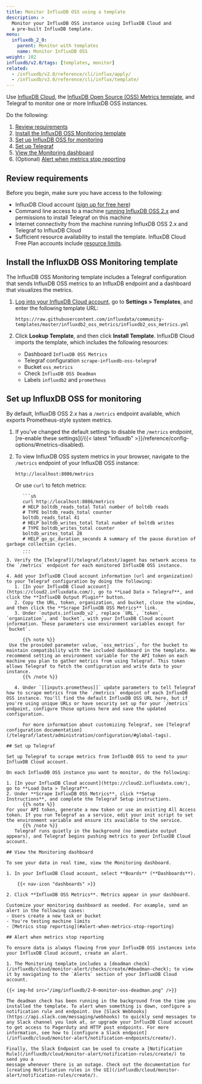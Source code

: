 ```yaml
---
title: Monitor InfluxDB OSS using a template
description: >
  Monitor your InfluxDB OSS instance using InfluxDB Cloud and
  a pre-built InfluxDB template.
menu:
  influxdb_2_0:
    parent: Monitor with templates
    name: Monitor InfluxDB OSS
weight: 102
influxdb/v2.0/tags: [templates, monitor]
related:
  - /influxdb/v2.0/reference/cli/influx/apply/
  - /influxdb/v2.0/reference/cli/influx/template/
---
```


Use [InfluxDB Cloud](/influxdb/cloud/), the [InfluxDB Open Source (OSS) Metrics template](https://github.com/influxdata/community-templates/tree/master/influxdb2_oss_metrics), and Telegraf to monitor one or more InfluxDB OSS instances.

Do the following:

1. [Review requirements](#review-requirements)
2. [Install the InfluxDB OSS Monitoring template](#install-the-influxdb-oss-monitoring-template)
3. [Set up InfluxDB OSS for monitoring](#set-up-influxdb-oss-for-monitoring)
4. [Set up Telegraf](#set-up-telegraf)
5. [View the Monitoring dashboard](#view-the-monitoring-dashboard)
6. (Optional) [Alert when metrics stop reporting](#alert-when-metrics-stop-reporting)

## Review requirements

Before you begin, make sure you have access to the following:

 - InfluxDB Cloud account ([sign up for free here](https://cloud2.influxdata.com/signup))
 - Command line access to a machine [running InfluxDB OSS 2.x](/influxdb/v2.0/install/) and permissions to install Telegraf on this machine
 - Internet connectivity from the machine running InfluxDB OSS 2.x and Telegraf to InfluxDB Cloud
 - Sufficient resource availability to install the template. InfluxDB Cloud Free Plan accounts include [resource limits](/influxdb/cloud/account-management/pricing-plans/#resource-limits/influxdb/cloud/account-management/pricing-plans/#resource-limits).

## Install the InfluxDB OSS Monitoring template

The InfluxDB OSS Monitoring template includes a Telegraf configuration that sends InfluxDB OSS metrics to an InfluxDB endpoint and a dashboard that visualizes the metrics.

1. [Log into your InfluxDB Cloud account](https://cloud2.influxdata.com/), go to **Settings > Templates**, and enter the following template URL:

    ```
    https://raw.githubusercontent.com/influxdata/community-templates/master/influxdb2_oss_metrics/influxdb2_oss_metrics.yml
    ```

2. Click **Lookup Template**, and then click **Install Template**. InfluxDB Cloud imports the template, which includes the following resources:
   - Dashboard `InfluxDB OSS Metrics`
   - Telegraf configuration `scrape-influxdb-oss-telegraf`
   - Bucket `oss_metrics`
   - Check `InfluxDB OSS Deadman`
   - Labels `influxdb2` and `prometheus`

## Set up InfluxDB OSS for monitoring

By default, InfluxDB OSS 2.x has a `/metrics` endpoint available, which exports Prometheus-style system metrics.

1. If you've changed the default settings to disable the `/metrics` endpoint, [re-enable these settings](/{{< latest "influxdb" >}}/reference/config-options/#metrics-disabled).
2. To view InfluxDB OSS system metrics in your browser, navigate to the `/metrics` endpoint of your InfluxDB OSS instance: 

    ```
    http://localhost:8086/metrics
    ```

    Or use `curl` to fetch metrics:

~~~
      ```sh
      curl http://localhost:8086/metrics
      # HELP boltdb_reads_total Total number of boltdb reads
      # TYPE boltdb_reads_total counter
      boltdb_reads_total 41
      # HELP boltdb_writes_total Total number of boltdb writes
      # TYPE boltdb_writes_total counter
      boltdb_writes_total 28
      # HELP go_gc_duration_seconds A summary of the pause duration of garbage collection cycles.
      ...
      ```
3. Verify the [Telegraf](/telegraf/latest/)agent has network access to the `/metrics` endpoint for each monitored InfluxDB OSS instance.

4. Add your InfluxDB Cloud account information (url and organization) to your Telegraf configuration by doing the following:
   1. [In your InfluxDB Cloud account](https://cloud2.influxdata.com/), go to **Load Data > Telegraf**, and click the **InfluxDB Output Plugin** button.
   2. Copy the URL, token, organization, and bucket, close the window, and then click the **Scrape InfluxDB OSS Metrics** link.
   3. Under `outputs.influxdb_v2`, replace `URL`, `token`, `organization`, and `bucket`, with your InfluxDB Cloud account information. These parameters use environment variables except for `bucket`.

      {{% note %}}
 Use the provided parameter value, `oss_metrics`, for the bucket to maintain compatibility with the included dashboard in the template. We recommend setting an environment variable for the API token on each machine you plan to gather metrics from using Telegraf. This token allows Telegraf to fetch the configuration and write data to your instance.
      {{% /note %}}

   4. Under `[[inputs.prometheus]]` update parameters to tell Telegraf how to scrape metrics from the `/metrics` endpoint of each InfluxDB OSS instance. You'll find the default InfluxDB OSS URL here, but if you're using unique URLs or have security set up for your `/metrics` endpoint, configure those options here and save the updated configuration.

      For more information about customizing Telegraf, see [Telegraf configuration documentation](/telegraf/latest/administration/configuration/#global-tags).

## Set up Telegraf

Set up Telegraf to scrape metrics from InfluxDB OSS to send to your InfluxDB Cloud account.

On each InfluxDB OSS instance you want to monitor, do the following:

1. [In your InfluxDB Cloud account](https://cloud2.influxdata.com/), go to **Load Data > Telegraf**.
2. Under **Scrape InfluxDB OSS Metrics**, click **Setup Instructions**, and complete the Telegraf Setup instructions.
      {{% note %}}
For your API token, generate a new token or use an existing All Access token. If you run Telegraf as a service, edit your init script to set the environment variable and ensure its available to the service.
      {{% /note %}}
   Telegraf runs quietly in the background (no immediate output appears), and Telegraf begins pushing metrics to your InfluxDB Cloud account.

## View the Monitoring dashboard

To see your data in real time, view the Monitoring dashboard.

1. In your InfluxDB Cloud account, select **Boards** (**Dashboards**).

    {{< nav-icon "dashboards" >}}

2. Click **InfluxDB OSS Metrics**. Metrics appear in your dashboard.

Customize your monitoring dashboard as needed. For example, send an alert in the following cases:
- Users create a new task or bucket
- You're testing machine limits
- [Metrics stop reporting](#alert-when-metrics-stop-reporting)

## Alert when metrics stop reporting

To ensure data is always flowing from your InfluxDB OSS instances into your InfluxDB Cloud account, create an alert.

1. The Monitoring template includes a [deadman check](/influxdb/cloud/monitor-alert/checks/create/#deadman-check); to view it by navigating to the `Alerts` section of your InfluxDB Cloud account.

{{< img-hd src="/img/influxdb/2-0-monitor-oss-deadman.png" />}}

The deadman check has been running in the background from the time you installed the template. To alert when something is down, configure a notification rule and endpoint. Use [Slack Webhooks](https://api.slack.com/messaging/webhooks) to quickly send messages to any Slack channel you look at, or upgrade your InfluxDB Cloud account to get access to Pagerduty and HTTP post endpoints. For more information, see how to [configure a Slack endpoint](/influxdb/cloud/monitor-alert/notification-endpoints/create/).

Finally, the Slack Endpoint can be used to create a [Notification Rule](/influxdb/cloud/monitor-alert/notification-rules/create/) to send you a 
message whenever there is an outage. Check out the documentation for [creating Notification rules in the UI](/influxdb/cloud/monitor-alert/notification-rules/create/).
